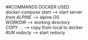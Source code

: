 ##COMMANDS DOCKER USED\
*docker-compose start* --> start server\
*from ALPINE* --> alpine OS\
*WORKDIR* --> working directory\
*COPY . .*  --> copy from local to docker\
*RUN redocly* --> start redocly